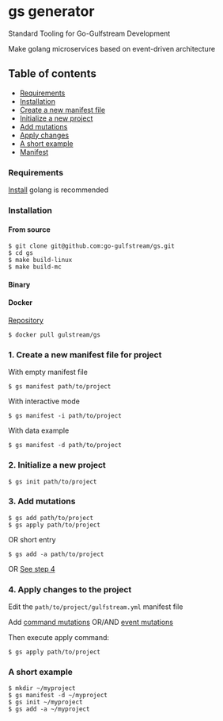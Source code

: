 # gs generator
Standard Tooling for Go-Gulfstream Development

Make golang microservices based on event-driven architecture

## Table of contents
- [Requirements](#requirements)
- [Installation](#installation)
- [Create a new manifest file](#1-create-a-new-manifest-file-for-project)
- [Initialize a new project](#2-initialize-a-new-project)
- [Add mutations](#3-add-mutations)
- [Apply changes](#4-apply-changes-to-the-project)
- [A short example](#a-short-example)
- [Manifest](docs/manifest.md)

### Requirements
[Install](https://golang.org/doc/install) golang is recommended 

### Installation
#### From source
```shell script
$ git clone git@github.com:go-gulfstream/gs.git
$ cd gs 
$ make build-linux 
$ make build-mc
```

#### Binary


#### Docker 
[Repository](https://hub.docker.com/r/gulstream/gs)
```shell script
$ docker pull gulstream/gs
```

### 1. Create a new manifest file for project
With empty manifest file
```shell script
$ gs manifest path/to/project
```

With interactive mode  
```shell script
$ gs manifest -i path/to/project
```

With data example
```shell script
$ gs manifest -d path/to/project 
```

### 2. Initialize a new project
```shell script
$ gs init path/to/project
```

### 3. Add mutations
```shell script
$ gs add path/to/project
$ gs apply path/to/project
```
OR short entry
```shell script
$ gs add -a path/to/project 
```
OR [See step 4](#4-apply-changes-to-the-project)

### 4. Apply changes to the project 
Edit the ```path/to/project/gulfstream.yml``` manifest file 

Add [command mutations](docs/add_command_mutation.md) OR/AND [event mutations](docs/add_event_mutation.md) 

Then execute apply command:
```shell script
$ gs apply path/to/project  
```

### A short example
```shell script
$ mkdir ~/myproject
$ gs manifest -d ~/myproject
$ gs init ~/myproject
$ gs add -a ~/myproject
```